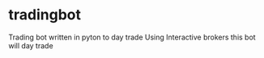 # tradingbot
Trading bot written in pyton to day trade
Using Interactive brokers this bot will day trade
